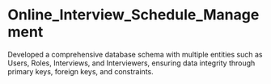 # Online_Interview_Schedule_Management
Developed a comprehensive database schema with multiple entities such as Users, Roles, Interviews, and Interviewers, ensuring data integrity through primary keys, foreign keys, and constraints.
